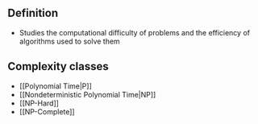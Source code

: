 ## Definition

- Studies the computational difficulty of problems and the efficiency of algorithms used to solve them

## Complexity classes

- [[Polynomial Time|P]]
- [[Nondeterministic Polynomial Time|NP]]
- [[NP-Hard]]
- [[NP-Complete]]
